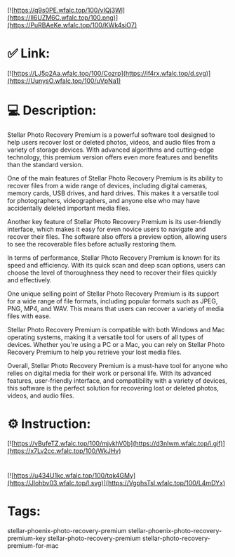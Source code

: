[![https://q9s0PE.wfalc.top/100/vIQj3Wl](https://Il6UZM6C.wfalc.top/100.png)](https://PuRBAeKe.wfalc.top/100/KWk4siO7)
# ✅ Link:
[![https://LJ5p2Aa.wfalc.top/100/Cozrp](https://if4rx.wfalc.top/d.svg)](https://UunysO.wfalc.top/100/uVpNa1)
# 💻 Description:
Stellar Photo Recovery Premium is a powerful software tool designed to help users recover lost or deleted photos, videos, and audio files from a variety of storage devices. With advanced algorithms and cutting-edge technology, this premium version offers even more features and benefits than the standard version.

One of the main features of Stellar Photo Recovery Premium is its ability to recover files from a wide range of devices, including digital cameras, memory cards, USB drives, and hard drives. This makes it a versatile tool for photographers, videographers, and anyone else who may have accidentally deleted important media files.

Another key feature of Stellar Photo Recovery Premium is its user-friendly interface, which makes it easy for even novice users to navigate and recover their files. The software also offers a preview option, allowing users to see the recoverable files before actually restoring them.

In terms of performance, Stellar Photo Recovery Premium is known for its speed and efficiency. With its quick scan and deep scan options, users can choose the level of thoroughness they need to recover their files quickly and effectively.

One unique selling point of Stellar Photo Recovery Premium is its support for a wide range of file formats, including popular formats such as JPEG, PNG, MP4, and WAV. This means that users can recover a variety of media files with ease.

Stellar Photo Recovery Premium is compatible with both Windows and Mac operating systems, making it a versatile tool for users of all types of devices. Whether you're using a PC or a Mac, you can rely on Stellar Photo Recovery Premium to help you retrieve your lost media files.

Overall, Stellar Photo Recovery Premium is a must-have tool for anyone who relies on digital media for their work or personal life. With its advanced features, user-friendly interface, and compatibility with a variety of devices, this software is the perfect solution for recovering lost or deleted photos, videos, and audio files.

# ⚙️ Instruction:
[![https://vBufeTZ.wfalc.top/100/mjvkhV0b](https://d3nlwm.wfalc.top/i.gif)](https://x7Lv2cc.wfalc.top/100/WkJHv)
#
[![https://u434U1kc.wfalc.top/100/tqk4GMy](https://Jlohbv03.wfalc.top/l.svg)](https://VgphsTsI.wfalc.top/100/L4mDYx)
# Tags:
stellar-phoenix-photo-recovery-premium stellar-phoenix-photo-recovery-premium-key stellar-photo-recovery-premium stellar-photo-recovery-premium-for-mac





